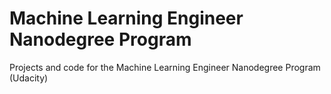 # Machine Learning Engineer Nanodegree Program
Projects and code for the Machine Learning Engineer Nanodegree Program (Udacity)
